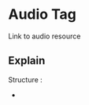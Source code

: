 # Audio Tag
Link to audio resource

## Explain
Structure :
- <audio> : can be add audio file on web page
    - You should provide mp3 file because some browser doesn't allow to play other extension file
    - audio tag has multiple attribute :
        - src : file path of your audio file
        - controls : can be useful to manipulate your audio (play, pause)
        - loop : read your audio file in multi times
        - autoplay : can be run automatically
        - preload : allows you to manage the loading of the audio file in an optimal way
